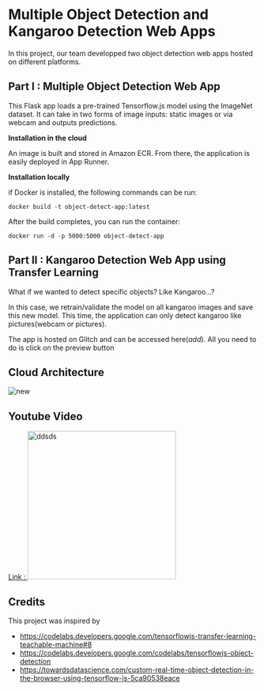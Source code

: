 # Multiple Object Detection and Kangaroo Detection Web Apps 


In this project, our team developped two object detection web apps hosted on different platforms. 

## Part I : Multiple Object Detection Web App

This Flask app loads a pre-trained Tensorflow.js model using the ImageNet dataset. It can take in two forms of image inputs: static images or via webcam and outputs predictions. 

**Installation in the cloud**

An image is built and stored in Amazon ECR. From there, the application is easily  deployed  in App Runner.

**Installation locally**

if Docker is installed, the following commands can be run:
```properties
docker build -t object-detect-app:latest
```
After the build completes, you can run the container:
```properties
docker run -d -p 5000:5000 object-detect-app
```

## Part II : Kangaroo Detection Web App using Transfer Learning

What if we wanted to detect specific objects? Like Kangaroo...? 

In this case, we retrain/validate the model on all kangaroo images and save this new model. This time, the application can only detect kangaroo like pictures(webcam or pictures).

The app is hosted on Glitch and can be accessed here(*add*). All you need to do is click on the preview button


## Cloud Architecture

![new](https://user-images.githubusercontent.com/47464258/164947189-8655c683-3252-4c80-8a00-dcfc42ad2a61.png)

## Youtube Video

[Link : <img width="300" alt="ddsds" src="https://user-images.githubusercontent.com/47464258/164996671-d4fbe59b-9784-413c-8c0f-b423b31d7fd3.png">](https://youtu.be/2MHC38D5vxI)

## Credits
This project was inspired by
- https://codelabs.developers.google.com/tensorflowjs-transfer-learning-teachable-machine#8
- https://codelabs.developers.google.com/codelabs/tensorflowjs-object-detection
- https://towardsdatascience.com/custom-real-time-object-detection-in-the-browser-using-tensorflow-js-5ca90538eace
